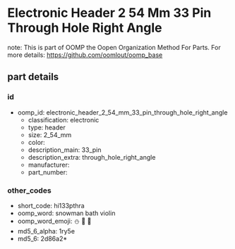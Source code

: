 # Electronic Header 2 54 Mm 33 Pin Through Hole Right Angle  

note: This is part of OOMP the Oopen Organization Method For Parts. For more details: https://github.com/oomlout/oomp_base

##  part details





### id
* oomp_id: electronic_header_2_54_mm_33_pin_through_hole_right_angle
  * classification: electronic
  * type: header
  * size: 2_54_mm
  * color: 
  * description_main: 33_pin
  * description_extra: through_hole_right_angle
  * manufacturer: 
  * part_number: 

### other_codes
* short_code: hi133pthra
* oomp_word: snowman bath violin
* oomp_word_emoji: :snowman: :bath: :violin:
* md5_6_alpha: 1ry5e
* md5_6: 2d86a2* 